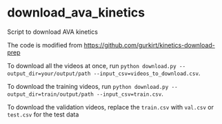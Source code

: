 # download_ava_kinetics
Script to download AVA kinetics

The code is modified from https://github.com/gurkirt/kinetics-download-prep

To download all the videos at once, run `python download.py --output_dir=your/output/path --input_csv=videos_to_download.csv`.

To download the training videos, run `python download.py --output_dir=train/output/path --input_csv=train.csv`. 

To download the validation videos, replace the `train.csv` with `val.csv` or `test.csv` for the test data

